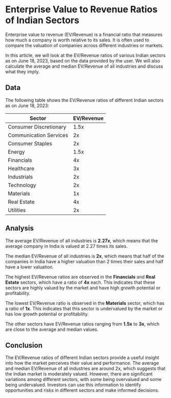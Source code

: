 # Enterprise Value to Revenue Ratios of Indian Sectors

Enterprise value to revenue (EV/Revenue) is a financial ratio that measures how much a company is worth relative to its sales. It is often used to compare the valuation of companies across different industries or markets.

In this article, we will look at the EV/Revenue ratios of various Indian sectors as on June 18, 2023, based on the data provided by the user. We will also calculate the average and median EV/Revenue of all industries and discuss what they imply.

## Data

The following table shows the EV/Revenue ratios of different Indian sectors as on June 18, 2023:

| Sector | EV/Revenue |
| --- | --- |
| Consumer Discretionary | 1.5x |
| Communication Services | 2x |
| Consumer Staples | 2x |
| Energy | 1.5x |
| Financials | 4x |
| Healthcare | 3x |
| Industrials | 2x |
| Technology | 2x |
| Materials | 1x |
| Real Estate | 4x |
| Utilities | 2x |

## Analysis

The average EV/Revenue of all industries is **2.27x**, which means that the average company in India is valued at 2.27 times its sales.

The median EV/Revenue of all industries is **2x**, which means that half of the companies in India have a higher valuation than 2 times their sales and half have a lower valuation.

The highest EV/Revenue ratios are observed in the **Financials** and **Real Estate** sectors, which have a ratio of **4x** each. This indicates that these sectors are highly valued by the market and have high growth potential or profitability.

The lowest EV/Revenue ratio is observed in the **Materials** sector, which has a ratio of **1x**. This indicates that this sector is undervalued by the market or has low growth potential or profitability.

The other sectors have EV/Revenue ratios ranging from **1.5x** to **3x**, which are close to the average and median values.

## Conclusion

The EV/Revenue ratios of different Indian sectors provide a useful insight into how the market perceives their value and performance. The average and median EV/Revenue of all industries are around 2x, which suggests that the Indian market is moderately valued. However, there are significant variations among different sectors, with some being overvalued and some being undervalued. Investors can use this information to identify opportunities and risks in different sectors and make informed decisions.
